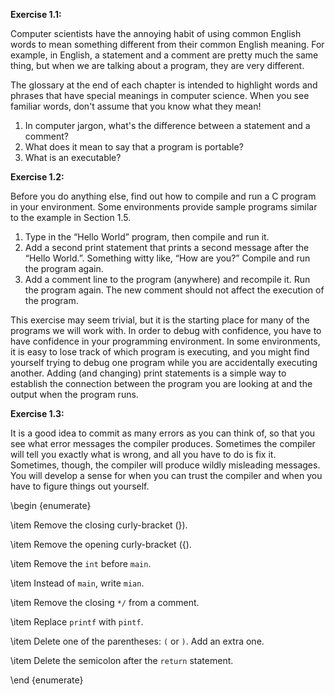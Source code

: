**Exercise 1.1:**

Computer scientists have the annoying habit of using common
English words to mean something different from their common
English meaning.  For example, in English, a statement and
a comment are pretty much the same thing, but when we are
talking about a program, they are very different.

The glossary at the end of each chapter is intended to highlight
words and phrases that have special meanings in computer science.
When you see familiar words, don't assume that you know what 
they mean!



1.  In computer jargon, what's the difference between a statement and a comment?
1.  What does it mean to say that a program is portable?
1.  What is an executable? 



**Exercise 1.2:**

Before you do anything else, find out how to compile and run a C
program in your environment.  Some environments provide sample programs
similar to the example in Section 1.5.



1.  Type in the “Hello World” program, then compile and run it.
1.  Add a second print statement that prints a second message after the “Hello World.”.  Something witty like, “How are you?” Compile and run the program again.
1.  Add a comment line to the program (anywhere) and recompile it.  Run the program again.  The new comment should not affect the execution of the program. 

This exercise may seem trivial, but it is the starting place for many of the programs we will work with.  In order to debug with confidence, you have to have confidence in your programming environment.  In some environments, it is easy to lose track of which program is executing, and you might find yourself trying to debug one program while you are accidentally executing another.  Adding (and changing) print statements is a simple way to establish the connection between the program you are looking at and the output when the program runs.




**Exercise 1.3:**

It is a good idea to commit as many errors as you can think of,
so that you see what error messages the compiler produces.
Sometimes the compiler will tell you exactly what is wrong, and all
you have to do is fix it.  Sometimes, though, the compiler will produce
wildly misleading messages.  You will develop a sense for when you can
trust the compiler and when you have to figure things out yourself.

\begin {enumerate}

\item Remove the closing curly-bracket (\}).

\item Remove the opening curly-bracket (\{).

\item Remove the `int` before `main`.

\item Instead of `main`, write `mian`.

\item Remove the closing `*/` from a comment.

\item Replace `printf` with `pintf`.


\item Delete one of the parentheses:  `(` or  `)`.  Add an extra one.

\item Delete the semicolon after the `return` statement.

\end {enumerate}